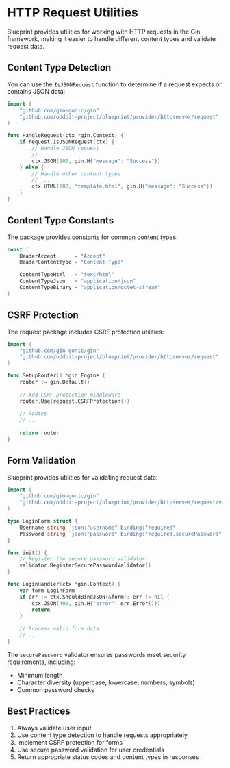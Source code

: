 # HTTP Request Utilities

Blueprint provides utilities for working with HTTP requests in the Gin framework, making it easier to handle different content types and validate request data.

## Content Type Detection

You can use the `IsJSONRequest` function to determine if a request expects or contains JSON data:

```go
import (
    "github.com/gin-gonic/gin"
    "github.com/oddbit-project/blueprint/provider/httpserver/request"
)

func HandleRequest(ctx *gin.Context) {
    if request.IsJSONRequest(ctx) {
        // Handle JSON request
        // ...
        ctx.JSON(200, gin.H{"message": "Success"})
    } else {
        // Handle other content types
        // ...
        ctx.HTML(200, "template.html", gin.H{"message": "Success"})
    }
}
```

## Content Type Constants

The package provides constants for common content types:

```go
const (
    HeaderAccept      = "Accept"
    HeaderContentType = "Content-Type"

    ContentTypeHtml   = "text/html"
    ContentTypeJson   = "application/json"
    ContentTypeBinary = "application/octet-stream"
)
```

## CSRF Protection

The request package includes CSRF protection utilities:

```go
import (
    "github.com/gin-gonic/gin"
    "github.com/oddbit-project/blueprint/provider/httpserver/request"
)

func SetupRouter() *gin.Engine {
    router := gin.Default()
    
    // Add CSRF protection middleware
    router.Use(request.CSRFProtection())
    
    // Routes
    // ...
    
    return router
}
```

## Form Validation

Blueprint provides utilities for validating request data:

```go
import (
    "github.com/gin-gonic/gin"
    "github.com/oddbit-project/blueprint/provider/httpserver/request/validator"
)

type LoginForm struct {
    Username string `json:"username" binding:"required"`
    Password string `json:"password" binding:"required,securePassword"`
}

func init() {
    // Register the secure password validator
    validator.RegisterSecurePasswordValidator()
}

func LoginHandler(ctx *gin.Context) {
    var form LoginForm
    if err := ctx.ShouldBindJSON(&form); err != nil {
        ctx.JSON(400, gin.H{"error": err.Error()})
        return
    }
    
    // Process valid form data
    // ...
}
```

The `securePassword` validator ensures passwords meet security requirements, including:

- Minimum length
- Character diversity (uppercase, lowercase, numbers, symbols)
- Common password checks

## Best Practices

1. Always validate user input
2. Use content type detection to handle requests appropriately
3. Implement CSRF protection for forms
4. Use secure password validation for user credentials
5. Return appropriate status codes and content types in responses